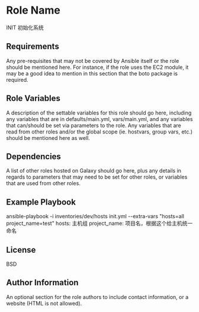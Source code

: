 Role Name
=========

INIT 初始化系统

Requirements
------------

Any pre-requisites that may not be covered by Ansible itself or the role should be mentioned here. For instance, if the role uses the EC2 module, it may be a good idea to mention in this section that the boto package is required.

Role Variables
--------------

A description of the settable variables for this role should go here, including any variables that are in defaults/main.yml, vars/main.yml, and any variables that can/should be set via parameters to the role. Any variables that are read from other roles and/or the global scope (ie. hostvars, group vars, etc.) should be mentioned here as well.


Dependencies
------------

A list of other roles hosted on Galaxy should go here, plus any details in regards to parameters that may need to be set for other roles, or variables that are used from other roles.

Example Playbook
----------------

ansible-playbook -i inventories/dev/hosts init.yml --extra-vars "hosts=all   project_name=test"
hosts: 主机组
project_name: 项目名，根据这个给主机统一命名

License
-------

BSD

Author Information
------------------

An optional section for the role authors to include contact information, or a website (HTML is not allowed).
